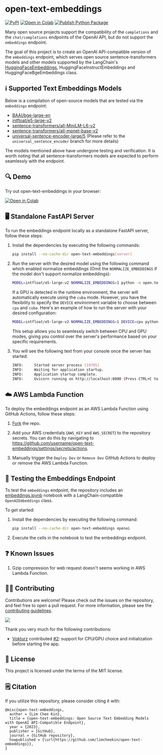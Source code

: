 # open-text-embeddings

[![PyPI](https://img.shields.io/pypi/v/open-text-embeddings)](https://pypi.org/project/open-text-embeddings/)
[![Open in Colab](https://camo.githubusercontent.com/84f0493939e0c4de4e6dbe113251b4bfb5353e57134ffd9fcab6b8714514d4d1/68747470733a2f2f636f6c61622e72657365617263682e676f6f676c652e636f6d2f6173736574732f636f6c61622d62616467652e737667)](https://colab.research.google.com/drive/1wfgfkt6xk3meSF5jWHDMqo6mL0ZvPw2f?usp=sharing)
[![Publish Python Package](https://github.com/limcheekin/open-text-embeddings/actions/workflows/publish.yml/badge.svg)](https://github.com/limcheekin/open-text-embeddings/actions/workflows/publish.yml)

Many open source projects support the compatibility of the `completions` and the `chat/completions` endpoints of the OpenAI API, but do not support the `embeddings` endpoint.

The goal of this project is to create an OpenAI API-compatible version of the `embeddings` endpoint, which serves open source sentence-transformers models and other models supported by the LangChain's [HuggingFaceEmbeddings](https://api.python.langchain.com/en/latest/embeddings/langchain.embeddings.huggingface.HuggingFaceEmbeddings.html), HuggingFaceInstructEmbeddings and HuggingFaceBgeEmbeddings class.

## ℹ️ Supported Text Embeddings Models

Below is a compilation of open-source models that are tested via the `embeddings` endpoint:

- [BAAI/bge-large-en](https://huggingface.co/BAAI/bge-large-en)
- [intfloat/e5-large-v2](https://huggingface.co/intfloat/e5-large-v2)
- [sentence-transformers/all-MiniLM-L6-v2](https://huggingface.co/sentence-transformers/all-MiniLM-L6-v2)
- [sentence-transformers/all-mpnet-base-v2](https://huggingface.co/sentence-transformers/all-mpnet-base-v2)
- [universal-sentence-encoder-large/5](https://tfhub.dev/google/universal-sentence-encoder-large/5) (Please refer to the `universal_sentence_encoder` branch for more details)

The models mentioned above have undergone testing and verification. It is worth noting that all sentence-transformers models are expected to perform seamlessly with the endpoint.

## 🔍 Demo

Try out open-text-embeddings in your browser:

[![Open in Colab](https://camo.githubusercontent.com/84f0493939e0c4de4e6dbe113251b4bfb5353e57134ffd9fcab6b8714514d4d1/68747470733a2f2f636f6c61622e72657365617263682e676f6f676c652e636f6d2f6173736574732f636f6c61622d62616467652e737667)](https://colab.research.google.com/drive/1wfgfkt6xk3meSF5jWHDMqo6mL0ZvPw2f?usp=sharing)

## 🖥️ Standalone FastAPI Server

To run the embeddings endpoint locally as a standalone FastAPI server, follow these steps:

1. Install the dependencies by executing the following commands:

   ```bash
   pip install --no-cache-dir open-text-embeddings[server]
   ```

2. Run the server with the desired model using the following command which enabled normalize embeddings (Omit the `NORMALIZE_EMBEDDINGS` if the model don't support normalize embeddings):

   ```bash
   MODEL=intfloat/e5-large-v2 NORMALIZE_EMBEDDINGS=1 python -m open.text.embeddings.server
   ```

   If a GPU is detected in the runtime environment, the server will automatically execute using the `cuba` mode. However, you have the flexibility to specify the `DEVICE` environment variable to choose between `cpu` and `cuba`. Here's an example of how to run the server with your desired configuration:

   ```bash
   MODEL=intfloat/e5-large-v2 NORMALIZE_EMBEDDINGS=1 DEVICE=cpu python -m open.text.embeddings.server
   ```

   This setup allows you to seamlessly switch between CPU and GPU modes, giving you control over the server's performance based on your specific requirements.

3. You will see the following text from your console once the server has started:

   ```bash
   INFO:     Started server process [19705]
   INFO:     Waiting for application startup.
   INFO:     Application startup complete.
   INFO:     Uvicorn running on http://localhost:8000 (Press CTRL+C to quit)
   ```

## ☁️ AWS Lambda Function

To deploy the embeddings endpoint as an AWS Lambda Function using GitHub Actions, follow these steps:

1. [Fork](https://github.com/limcheekin/open-text-embeddings/fork) the repo.

2. Add your AWS credentials (`AWS_KEY` and `AWS_SECRET`) to the repository secrets. You can do this by navigating to https://github.com/username/open-text-embeddings/settings/secrets/actions.

3. Manually trigger the `Deploy Dev` or `Remove Dev` GitHub Actions to deploy or remove the AWS Lambda Function.

## 🧪 Testing the Embeddings Endpoint

To test the `embeddings` endpoint, the repository includes an [embeddings.ipynb](https://github.com/limcheekin/open-text-embeddings/blob/main/embeddings.ipynb) notebook with a LangChain-compatible `OpenAIEmbeddings` class.

To get started:

1. Install the dependencies by executing the following command:

   ```bash
   pip install --no-cache-dir open-text-embeddings openai
   ```

2. Execute the cells in the notebook to test the embeddings endpoint.

## ❓ Known Issues

1. Gzip compression for web request doesn't seems working in AWS Lambda Function.

## 🧑‍💼 Contributing

Contributions are welcome! Please check out the issues on the repository, and feel free to open a pull request.
For more information, please see the [contributing guidelines](CONTRIBUTING.md).

<a href="https://github.com/limcheekin/open-text-embeddings/graphs/contributors">
  <img src="https://contrib.rocks/image?repo=limcheekin/open-text-embeddings" />
</a>

Thank you very much for the following contributions:

- [Vokturz](https://github.com/Vokturz) contributed [#2](https://github.com/limcheekin/open-text-embeddings/pull/2): support for CPU/GPU choice and initialization before starting the app.

## 📔 License

This project is licensed under the terms of the MIT license.

## 🗒️ Citation

If you utilize this repository, please consider citing it with:

```
@misc{open-text-embeddings,
  author = {Lim Chee Kin},
  title = {open-text-embeddings: Open Source Text Embedding Models with OpenAI API-Compatible Endpoint},
  year = {2023},
  publisher = {GitHub},
  journal = {GitHub repository},
  howpublished = {\url{https://github.com/limcheekin/open-text-embeddings}},
}
```
